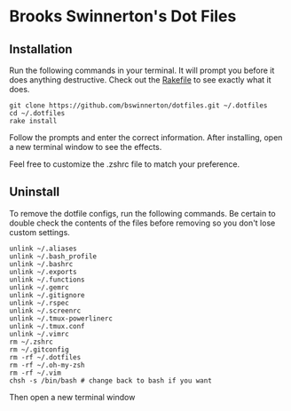 # Brooks Swinnerton's Dot Files

## Installation

Run the following commands in your terminal. It will prompt you before it does anything destructive. Check out the [Rakefile](https://github.com/ryanb/dotfiles/blob/custom-bash-zsh/Rakefile) to see exactly what it does.

```
git clone https://github.com/bswinnerton/dotfiles.git ~/.dotfiles
cd ~/.dotfiles
rake install
```

Follow the prompts and enter the correct information. After installing, open a new terminal window to see the effects.

Feel free to customize the .zshrc file to match your preference.


## Uninstall

To remove the dotfile configs, run the following commands. Be certain to double check the contents of the files before removing so you don't lose custom settings.

```
unlink ~/.aliases
unlink ~/.bash_profile
unlink ~/.bashrc
unlink ~/.exports
unlink ~/.functions
unlink ~/.gemrc
unlink ~/.gitignore
unlink ~/.rspec
unlink ~/.screenrc
unlink ~/.tmux-powerlinerc
unlink ~/.tmux.conf
unlink ~/.vimrc
rm ~/.zshrc
rm ~/.gitconfig
rm -rf ~/.dotfiles
rm -rf ~/.oh-my-zsh
rm -rf ~/.vim
chsh -s /bin/bash # change back to bash if you want
```

Then open a new terminal window
